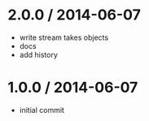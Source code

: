 
2.0.0 / 2014-06-07 
==================

 * write stream takes objects
 * docs
 * add history

1.0.0 / 2014-06-07 
==================

 * initial commit
